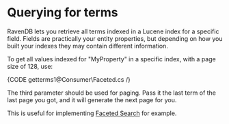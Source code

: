 ﻿# Querying for terms

RavenDB lets you retrieve all terms indexed in a Lucene index for a specific field. Fields are practically your entity properties, but depending on how you built your indexes they may contain different information.

To get all values indexed for "MyProperty" in a specific index, with a page size of 128, use:

{CODE getterms1@Consumer\Faceted.cs /}

The third parameter should be used for paging. Pass it the last term of the last page you got, and it will generate the next page for you.

This is useful for implementing [Faceted Search](http://en.wikipedia.org/wiki/Faceted_search) for example.